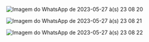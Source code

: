 ![Imagem do WhatsApp de 2023-05-27 à(s) 23 08 20](https://github.com/Aprendiz-1/clima-app/assets/82540579/3e6c6f7f-6128-4eaf-bb61-098bfa895e9c)

![Imagem do WhatsApp de 2023-05-27 à(s) 23 08 21](https://github.com/Aprendiz-1/clima-app/assets/82540579/a54c9aec-3115-4b39-968a-878655bef811)

![Imagem do WhatsApp de 2023-05-27 à(s) 23 08 22](https://github.com/Aprendiz-1/clima-app/assets/82540579/8c07b8c0-f8d1-410c-9466-eccd92afaf09)
